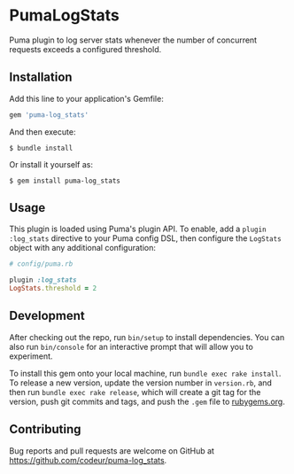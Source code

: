 # PumaLogStats

Puma plugin to log server stats whenever the number of concurrent requests exceeds a configured threshold.

## Installation

Add this line to your application's Gemfile:

```ruby
gem 'puma-log_stats'
```

And then execute:

    $ bundle install

Or install it yourself as:

    $ gem install puma-log_stats

## Usage

This plugin is loaded using Puma's plugin API. To enable, add a `plugin :log_stats` directive to your Puma config DSL, then configure the `LogStats` object with any additional configuration:

```ruby
# config/puma.rb

plugin :log_stats
LogStats.threshold = 2
```

## Development

After checking out the repo, run `bin/setup` to install dependencies. You can also run `bin/console` for an interactive prompt that will allow you to experiment.

To install this gem onto your local machine, run `bundle exec rake install`. To release a new version, update the version number in `version.rb`, and then run `bundle exec rake release`, which will create a git tag for the version, push git commits and tags, and push the `.gem` file to [rubygems.org](https://rubygems.org).

## Contributing

Bug reports and pull requests are welcome on GitHub at https://github.com/codeur/puma-log_stats.
